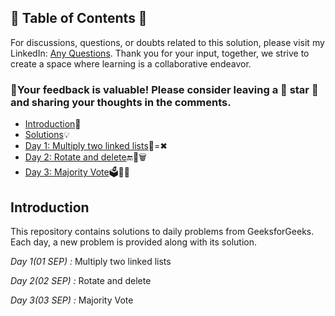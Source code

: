 ## 📜 Table of Contents 📜

For discussions, questions, or doubts related to this solution, please visit my LinkedIn: [Any Questions](https://www.linkedin.com/in/het-patel-8b110525a/). Thank you for your input, together, we strive to create a space where learning is a collaborative endeavor.

### 🔮Your feedback is valuable! Please consider leaving a 🌟 star 🌟 and sharing your thoughts in the comments.

- [Introduction](https://github.com/Hunterdii/GeeksforGeeks-POTD/blob/main/README.md)📝
- [Solutions](https://github.com/Hunterdii/GeeksforGeeks-POTD/tree/main/September%202024%20GFG%20SOLUTION)💡
- [Day 1: Multiply two linked lists](https://github.com/Hunterdii/GeeksforGeeks-POTD/blob/main/October%202024%20GFG%20SOLUTION/01(Oct)%20Multiply%20two%20linked%20lists.md)🔗=✖
- [Day 2: Rotate and delete](https://github.com/Hunterdii/GeeksforGeeks-POTD/blob/main/October%202024%20GFG%20SOLUTION/02(Oct)%20Rotate%20and%20delete.md)🔚🎯🗑️
- [Day 3: Majority Vote](https://github.com/Hunterdii/GeeksforGeeks-POTD/blob/main/October%202024%20GFG%20SOLUTION/03(Sep)%20Majority%20Vote.md)🗳️🔢✅


## Introduction

This repository contains solutions to daily problems from GeeksforGeeks. Each day, a new problem is provided along with its solution.

*Day 1(01 SEP) :* Multiply two linked lists

*Day 2(02 SEP) :* Rotate and delete

*Day 3(03 SEP) :* Majority Vote
